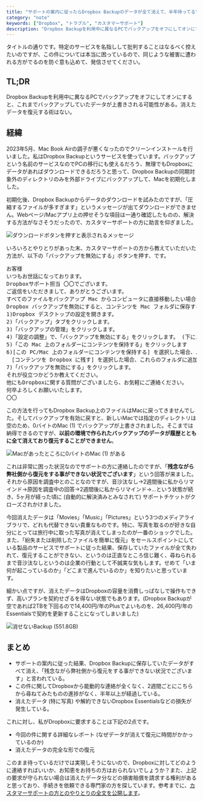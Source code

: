 ```yaml
---
title: "サポートの案内に従ったらDropbox Backupのデータが全て消えて、半年待ってる"
category: "note"
keywords: ["Dropbox", "トラブル", "カスタマーサポート"]
description: "Dropbox Backupを利用中に異なるPCでバックアップをオフにしてオンにすると、これまでバックアップしていたデータが上書きされる可能性がある。消えたデータを復元する術はない。"
---
```


タイトルの通りです。特定のサービスを名指しして批判することはなるべく控えたいのですが、この件については本当に困っているので、同じような被害に遭われる方がでるのを防ぐ意も込めて、発信させてください。

## TL;DR

Dropbox Backupを利用中に異なるPCでバックアップをオフにしてオンにすると、これまでバックアップしていたデータが上書きされる可能性がある。消えたデータを復元する術はない。

## 経緯

2023年5月、Mac Book Airの調子が悪くなったのでクリーンインストールを行いました。私はDropbox Backupというサービスを使っています。バックアップという名前のサービスなのでPCの移行にも使えるだろう、無理でもDropboxにデータがあればダウンロードできるだろうと思って、Dropbox Backupの同期対象外のディレクトリのみを外部ドライブにバックアップして、Macを初期化しました。

初期化後、Dropbox Backupからデータのダウンロードを試みたのですが、「圧縮するファイルが多すぎます」というメッセージが出てダウンロードができません。Webページ/Macアプリ上の押せそうな項目は一通り確認したものの、解決する方法がなさそうだったので、カスタマーサポートの方に助言を仰ぎました。

![ダウンロードボタンを押すと表示されるメッセージ](https://i.gyazo.com/d86635bdd7ed4498df943b501c6dfbf8.png)

いろいろとやりとりがあった末、カスタマーサポートの方から教えていただいた方法が、以下の「バックアップを無効にする」ボタンを押す、です。

<pre>
お客様
いつもお世話になっております。
Dropboxサポート担当 〇〇でございます。
ご返信をいただきまして、ありがとうございます。
すべてのファイルをバックアップ Mac からコンピュータに直接移動したい場合は、以下の方法に従ってください。
Dropbox バックアップを無効にすると、コンテンツを Mac フォルダに保存することができます。
1)Dropbox デスクトップの設定を開きます。
2)「バックアップ」タブをクリックします。
3)「バックアップの管理」をクリックします。
4)「設定の調整」で、「バックアップを無効にする」をクリックします。 (下にスクロールする必要があります)
5)「この Mac 上のフォルダーにコンテンツを保持する」をクリックします
6)[この PC/Mac 上のフォルダーにコンテンツを保持する] を選択した場合、バックアップを停止したファイルとフォルダーはコンピューター上の元のフォルダーに保存されます。
　[コンテンツを Dropbox に残す] を選択した場合、これらのフォルダに追加した新しいファイルはコンピュータ上の元のフォルダに保存されますが、コンピュータのバックアップで以前に Dropbox にバックアップしたファイルとフォルダは Dropbox アカウントに残ります。 パソコンでは、Dropbox の「マイ ファイル」と呼ばれる元のフォルダにあるファイルにショートカットからアクセスできます。
7)「バックアップを無効にする」をクリックします。
それが役立つかどうか教えてください。
他にもDropboxに関する質問がございましたら、お気軽にご連絡ください。
何卒よろしくお願いいたします。
〇〇
</pre>

この方法を行ってもDropbox Backup上のファイルはMacに戻ってきませんでした。そしてバックアップを有効に戻すと、新しいMacでは指定のディレクトリは空のため、0バイトのMac (1) でバックアップが上書きされました。そこまでは納得できるのですが、**以前の環境で作られたバックアップのデータが履歴とともに全て消えており復元することができません**。

![Macがあったところに0バイトのMac (1) がある](https://i.gyazo.com/20297984ef787654a95bef0a82580551.png)

これは非常に困った状況なのでサポートの方に連絡したのですが、「**残念ながら弊社側から復元をする事ができない状況でございます**」という回答が来ました。それから原因を調査中とのことなのですが、音沙汰なし→2週間後に私からリマインド→原因を調査中の回答→2週間後に私からリマインド→...という状態が続き、5ヶ月が経った頃に (自動的に解決済みとみなされて) サポートチケットがクローズされかけました。

今回消えたデータは「Movies」「Music」「Pictures」という3つのメディアライブラリで、どれも代替できない貴重なものです。特に、写真を取るのが好きな自分にとっては旅行中に取った写真が消えてしまったのが一番のショックでした。また、「紛失または削除したファイルを簡単に復元」をセールスポイントにしている製品のサービスでサポートに従った結果、保存していたファイルが全て失われて、復元することができない、というのは正直なところ信じ難く、尋ねられるまで音沙汰なしというのは企業の行動として不誠実な気もします。せめて「いま何が起こっているのか」「どこまで進んでいるのか」を知りたいと思っています。

細かい点ですが、消えたデータはDropboxの容量を消費しっぱなしで操作もできず、高いプランを契約せざるを得ない状態でもあります。(Dropbox Backupが空であれば2TBを下回るので14,400円/年のPlusでよいものを、26,400円/年のEssentialsで契約を更新することになってしまいました)

![消せないBackup (551.8GB) ](https://i.gyazo.com/d2a88427372c1f172897162a972ced23.png)

## まとめ

- サポートの案内に従った結果、Dropbox Backupに保存していたデータがすべて消え、「残念ながら弊社側から復元をする事ができない状況でございます」と言われている。
- この件に関してDropboxから能動的な連絡が全くなく、2週間ごとにこちらから尋ねてみたものの進捗がなく、半年以上が経過している。
- 消えたデータ (特に写真) や解約できないDropbox Essentialsなどの損失が発生している。

これに対し、私がDropboxに要求することは下記の2点です。

- 今回の件に関する詳細なレポート (なぜデータが消えて復元に時間がかかっているのか)
- 消えたデータの完全な形での復元

このまま待っているだけでは実現しそうにないので、Dropboxに対してどのように連絡すればいいか、お知恵をお持ちの方はおられないでしょうか？また、上記の要求が守られない場合は消えたデータ分などの損害賠償を請求する権利があると思っており、手続きを依頼できる専門家の方を探しています。参考までに、[カスタマーサポートの方とのやりとりの全文を公開します](http://gist.github.com/shoya140/269470debe1bf53f0896c4cbf5891ba1)。
